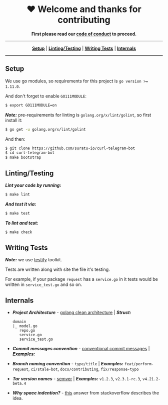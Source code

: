 <h1 align="center">♥️ Welcome and thanks for contributing</h1>
<p align="center">
    <strong>
        First please read our <a href="https://github.com/suratu-io/curl-telegram-bot/blob/master/CODE_OF_CONDUCT.md">code of conduct</a> to proceed.
    </strong>
</p>

----

<p align="center">
    <strong><a href="#setup">Setup</a></strong>
    |
    <strong><a href="#linting-testing">Linting/Testing</a></strong>
    |
    <strong><a href="#writing-tests">Writing Tests</a></strong>
    |
    <strong><a href="#internals">Internals</a></strong>
</p>

----

<h2 id="chat">Setup</h2>

We use go modules, so requirements for this project is `go version >= 1.11.0`.

And don't forget to enable `GO111MODULE`:
```sh
$ export GO111MODULE=on
```

***Note:*** pre-requirements for linting is `golang.org/x/lint/golint`, so first install it:
```sh
$ go get -u golang.org/x/lint/golint
```

And then:

```sh
$ git clone https://github.com/suratu-io/curl-telegram-bot
$ cd curl-telegram-bot
$ make bootstrap
```


<h2 id="linting-testing">Linting/Testing</h2>

***Lint your code by running:***
```sh
$ make lint
```

***And test it via:***
```sh
$ make test
```

***To lint and test:***
```sh
$ make check
```


<h2 id="writing-tests">Writing Tests</h2>

***Note:*** we use [testify](https://github.com/stretchr/testify) toolkit.

Tests are written along with site the file it's testing.

For example, if your package `request` has a `service.go` in it
tests would be written in `service_test.go` and so on.


<h2 id="internals">Internals</h2>

* ***Project Architecture*** - [golang clean architecture](https://github.com/bxcodec/go-clean-arch) | ***Struct:***
  ```
  domain
  |_ model.go
     repo.go
     service.go
     service_test.go
  ```

* ***Commit messages convention*** -
[conventional commit messages](https://www.conventionalcommits.org/en/v1.0.0-beta.4/#examples) | ***Examples:***

* ***Branch naming convention*** -
`type/title` | ***Examples:*** `feat/perform-request`, `ci/stale-bot`, `docs/contributing`, `fix/response-typo`

* ***Tar version names*** -
[semver](https://semver.org/) | ***Examples:*** `v1.2.3`, `v2.3.1-rc.3`, `v4.21.2-beta.4`

* ***Why space indention?*** -
[this](https://softwareengineering.stackexchange.com/a/66) answer from stackoverflow describes the idea.
